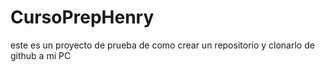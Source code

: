 # CursoPrepHenry
este es un proyecto de prueba de como crear un repositorio y clonarlo de github a mi PC